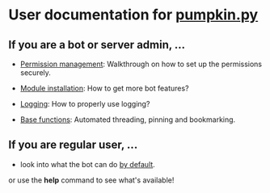 ﻿# User documentation for [pumpkin.py](https://github.com/pumpkin-py/pumpkin-py)

## If you are a bot or server admin, ...

- [Permission management](en/admin/acl.md): Walkthrough on how to set up the permissions securely.

- [Module installation](en/admin/module-installation.md): How to get more bot features?

- [Logging](en/admin/logging.md): How to properly use logging?

- [Base functions](en/admin/base.md): Automated threading, pinning and bookmarking.

## If you are regular user, ...

- look into what the bot can do [by default](en/user/base.md).

or use the **help** command to see what's available!

